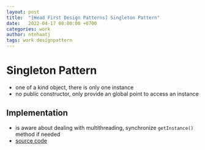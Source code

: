 ```yaml
---
layout: post
title:  "[Head First Design Patterns] Singleton Pattern"
date:   2022-04-17 08:00:00 +0700
categories: work
author: ntnhaatj
tags: work designpattern
---
```


# Singleton Pattern
- one of a kind object, there is only one instance
- no public constructor, only provide an global point to access an instance

## Implementation
- is aware about dealing with multithreading, synchronize `getInstance()` method if needed
- [source code](https://github.com/ntnhaatj/head-first-design-patterns/tree/master/singletonpattern)
